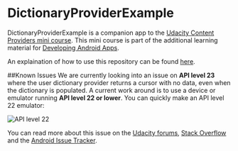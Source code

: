 # DictionaryProviderExample

DictionaryProviderExample is a companion app to the <a href="https://www.udacity.com/course/viewer#!/c-ud258/l-3372188753/m-3409668668" target="_blank">Udacity Content Providers mini course</a>. This mini course is part of the additional learning material for <a href="https://www.udacity.com/course/developing-android-apps--ud853" target="_blank">Developing Android Apps</a>. 

An explaination of how to use this repository can be found <a href="https://www.udacity.com/course/viewer#!/c-ud258/l-3372188753/m-3409438738" target="_blank">here</a>.

##Known Issues
We are currently looking into an issue on **API level 23** where the user dictionary provider returns a cursor with no data, even when the dictionary is populated. A current work around is to use a device or emulator running **API level 22 or lower**. You can quickly make an API level 22 emulator:

![API level 22](https://lh3.googleusercontent.com/AHdCEob9r81aXyB8NW9m1_GABK8rJ0m9AldbFkNi7JnEUyncTkYaNEOCbVM8JCFjDY0w6qGp_faFDEPLVfs=s0#w=1230&h=325)

You can read more about this issue on the <a href="https://discussions.udacity.com/t/how-to-use-a-content-provider-solution-results-in-empty-data/44602" target="_blank">Udacity forums</a>, <a href="http://stackoverflow.com/questions/34242790/access-userdictionary-content-provider-on-android-api-level-23" target="_blank">Stack Overflow</a> and the <a href="https://code.google.com/p/android/issues/detail?id=199199&can=4&colspec=ID%20Status%20Priority%20Owner%20Summary%20Stars%20Reporter%20Opened" target="_blank">Android Issue Tracker</a>.
